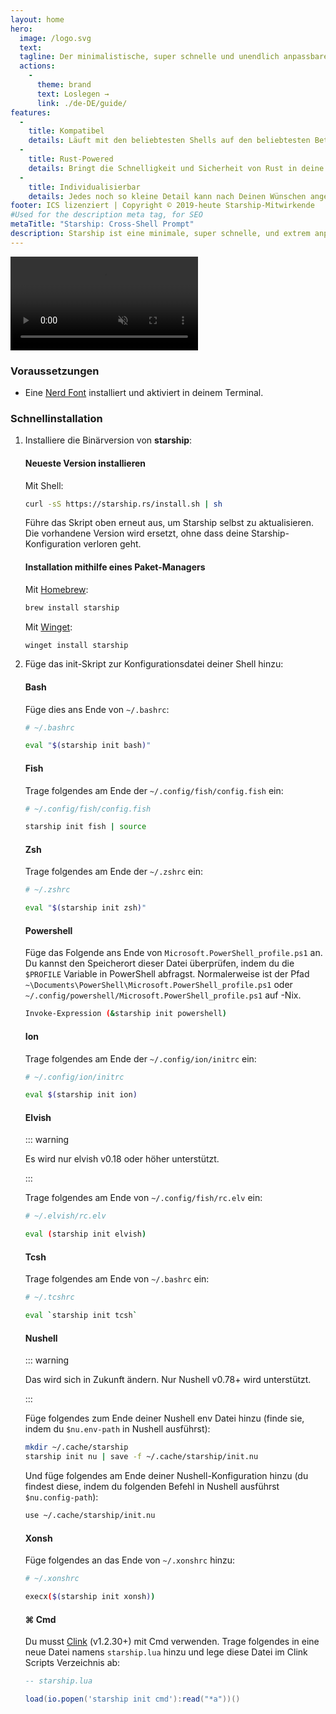 ```yaml
---
layout: home
hero:
  image: /logo.svg
  text:
  tagline: Der minimalistische, super schnelle und unendlich anpassbare Prompt für jede Shell!
  actions:
    - 
      theme: brand
      text: Loslegen →
      link: ./de-DE/guide/
features:
  - 
    title: Kompatibel
    details: Läuft mit den beliebtesten Shells auf den beliebtesten Betriebssystemen. Überall einsetzbar!
  - 
    title: Rust-Powered
    details: Bringt die Schnelligkeit und Sicherheit von Rust in deine Shell-Prompt.
  - 
    title: Individualisierbar
    details: Jedes noch so kleine Detail kann nach Deinen Wünschen angepasst werden, um die Eingabeaufforderung so minimal oder funktionsreich zu gestalten, wie Du es möchtest.
footer: ICS lizenziert | Copyright © 2019-heute Starship-Mitwirkende
#Used for the description meta tag, for SEO
metaTitle: "Starship: Cross-Shell Prompt"
description: Starship ist eine minimale, super schnelle, und extrem anpassbare Prompt für jede Shell! Sie zeigt die Information, die man benötigt an, während sie schnell und minimal bleibt. Schnell-Installation verfügbar für Bash, Fish, ZSH, Ion, Tcsh, Elvish, Nu, Xonsh, Cmd, und PowerShell.
---
```


<script setup>
import { onMounted } from 'vue'

onMounted(() => {
  const urlParams = new URLSearchParams(window.location.search)
  if (urlParams.has('uwu') || urlParams.has('kawaii')) {
    const img = document.querySelector('.VPHero .VPImage.image-src')
    img.classList.add('uwu')
    img.src = '/logo-uwu.png'
    img.alt = 'Kawaii Starship Logo by @sawaratsuki1004'
  }
})
</script>

<video class="demo-video" muted autoplay loop playsinline>
  <source src="/demo.webm" type="video/webm">
  <source src="/demo.mp4" type="video/mp4">
</video>

### Voraussetzungen

- Eine [Nerd Font](https://www.nerdfonts.com/) installiert und aktiviert in deinem Terminal.

### Schnellinstallation

1. Installiere die Binärversion von **starship**:


   #### Neueste Version installieren

   Mit Shell:

   ```sh
   curl -sS https://starship.rs/install.sh | sh
   ```

   Führe das Skript oben erneut aus, um Starship selbst zu aktualisieren. Die vorhandene Version wird ersetzt, ohne dass deine Starship-Konfiguration verloren geht.


   #### Installation mithilfe eines Paket-Managers

   Mit [Homebrew](https://brew.sh/):

   ```sh
   brew install starship
   ```

   Mit [Winget](https://github.com/microsoft/winget-cli):

   ```powershell
   winget install starship
   ```

1. Füge das init-Skript zur Konfigurationsdatei deiner Shell hinzu:


   #### Bash

   Füge dies ans Ende von `~/.bashrc`:

   ```sh
   # ~/.bashrc

   eval "$(starship init bash)"
   ```


   #### Fish

   Trage folgendes am Ende der `~/.config/fish/config.fish` ein:

   ```sh
   # ~/.config/fish/config.fish

   starship init fish | source
   ```


   #### Zsh

   Trage folgendes am Ende der `~/.zshrc` ein:

   ```sh
   # ~/.zshrc

   eval "$(starship init zsh)"
   ```


   #### Powershell

   Füge das Folgende ans Ende von `Microsoft.PowerShell_profile.ps1` an. Du kannst den Speicherort dieser Datei überprüfen, indem du die `$PROFILE` Variable in PowerShell abfragst. Normalerweise ist der Pfad `~\Documents\PowerShell\Microsoft.PowerShell_profile.ps1` oder `~/.config/powershell/Microsoft.PowerShell_profile.ps1` auf -Nix.

   ```sh
   Invoke-Expression (&starship init powershell)
   ```


   #### Ion

   Trage folgendes am Ende der `~/.config/ion/initrc` ein:

   ```sh
   # ~/.config/ion/initrc

   eval $(starship init ion)
   ```


   #### Elvish

   ::: warning

   Es wird nur elvish v0.18 oder höher unterstützt.

   :::

   Trage folgendes am Ende von `~/.config/fish/rc.elv` ein:

   ```sh
   # ~/.elvish/rc.elv

   eval (starship init elvish)
   ```


   #### Tcsh

   Trage folgendes am Ende von `~/.bashrc` ein:

   ```sh
   # ~/.tcshrc

   eval `starship init tcsh`
   ```


   #### Nushell

   ::: warning

   Das wird sich in Zukunft ändern. Nur Nushell v0.78+ wird unterstützt.

   :::

   Füge folgendes zum Ende deiner Nushell env Datei hinzu (finde sie, indem du `$nu.env-path` in Nushell ausführst):

   ```sh
   mkdir ~/.cache/starship
   starship init nu | save -f ~/.cache/starship/init.nu
   ```

   Und füge folgendes am Ende deiner Nushell-Konfiguration hinzu (du findest diese, indem du folgenden Befehl in Nushell ausführst `$nu.config-path`):

   ```sh
   use ~/.cache/starship/init.nu
   ```


   #### Xonsh

   Füge folgendes an das Ende von `~/.xonshrc` hinzu:

   ```sh
   # ~/.xonshrc

   execx($(starship init xonsh))
   ```


   #### ⌘ Cmd

   Du musst [Clink](https://chrisant996.github.io/clink/clink.html) (v1.2.30+) mit Cmd verwenden. Trage folgendes in eine neue Datei namens `starship.lua` hinzu und lege diese Datei im Clink Scripts Verzeichnis ab:

   ```lua
   -- starship.lua

   load(io.popen('starship init cmd'):read("*a"))()
   ```
